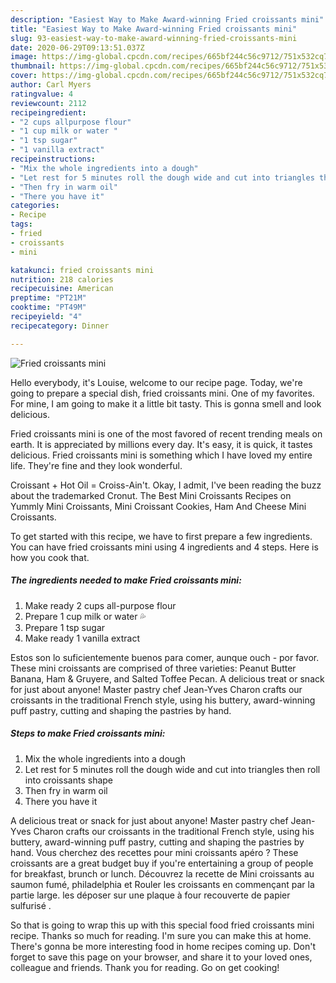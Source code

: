 ```yaml
---
description: "Easiest Way to Make Award-winning Fried croissants mini"
title: "Easiest Way to Make Award-winning Fried croissants mini"
slug: 93-easiest-way-to-make-award-winning-fried-croissants-mini
date: 2020-06-29T09:13:51.037Z
image: https://img-global.cpcdn.com/recipes/665bf244c56c9712/751x532cq70/fried-croissants-mini-recipe-main-photo.jpg
thumbnail: https://img-global.cpcdn.com/recipes/665bf244c56c9712/751x532cq70/fried-croissants-mini-recipe-main-photo.jpg
cover: https://img-global.cpcdn.com/recipes/665bf244c56c9712/751x532cq70/fried-croissants-mini-recipe-main-photo.jpg
author: Carl Myers
ratingvalue: 4
reviewcount: 2112
recipeingredient:
- "2 cups allpurpose flour"
- "1 cup milk or water "
- "1 tsp sugar"
- "1 vanilla extract"
recipeinstructions:
- "Mix the whole ingredients into a dough"
- "Let rest for 5 minutes roll the dough wide and cut into triangles then roll into croissants shape"
- "Then fry in warm oil"
- "There you have it"
categories:
- Recipe
tags:
- fried
- croissants
- mini

katakunci: fried croissants mini 
nutrition: 218 calories
recipecuisine: American
preptime: "PT21M"
cooktime: "PT49M"
recipeyield: "4"
recipecategory: Dinner

---
```



![Fried croissants mini](https://img-global.cpcdn.com/recipes/665bf244c56c9712/751x532cq70/fried-croissants-mini-recipe-main-photo.jpg)

Hello everybody, it's Louise, welcome to our recipe page. Today, we're going to prepare a special dish, fried croissants mini. One of my favorites. For mine, I am going to make it a little bit tasty. This is gonna smell and look delicious.

Fried croissants mini is one of the most favored of recent trending meals on earth. It is appreciated by millions every day. It's easy, it is quick, it tastes delicious. Fried croissants mini is something which I have loved my entire life. They're fine and they look wonderful.

Croissant + Hot Oil = Croiss-Ain&#39;t. Okay, I admit, I&#39;ve been reading the buzz about the trademarked Cronut. The Best Mini Croissants Recipes on Yummly Mini Croissants, Mini Croissant Cookies, Ham And Cheese Mini Croissants.


To get started with this recipe, we have to first prepare a few ingredients. You can have fried croissants mini using 4 ingredients and 4 steps. Here is how you cook that.

<!--inarticleads1-->

##### The ingredients needed to make Fried croissants mini:

1. Make ready 2 cups all-purpose flour
1. Prepare 1 cup milk or water 💦
1. Prepare 1 tsp sugar
1. Make ready 1 vanilla extract


Estos son lo suficientemente buenos para comer, aunque ouch - por favor. These mini croissants are comprised of three varieties: Peanut Butter Banana, Ham &amp; Gruyere, and Salted Toffee Pecan. A delicious treat or snack for just about anyone! Master pastry chef Jean-Yves Charon crafts our croissants in the traditional French style, using his buttery, award-winning puff pastry, cutting and shaping the pastries by hand. 

<!--inarticleads2-->

##### Steps to make Fried croissants mini:

1. Mix the whole ingredients into a dough
1. Let rest for 5 minutes roll the dough wide and cut into triangles then roll into croissants shape
1. Then fry in warm oil
1. There you have it


A delicious treat or snack for just about anyone! Master pastry chef Jean-Yves Charon crafts our croissants in the traditional French style, using his buttery, award-winning puff pastry, cutting and shaping the pastries by hand. Vous cherchez des recettes pour mini croissants apéro ? These croissants are a great budget buy if you&#39;re entertaining a group of people for breakfast, brunch or lunch. Découvrez la recette de Mini croissants au saumon fumé, philadelphia et Rouler les croissants en commençant par la partie large. les déposer sur une plaque à four recouverte de papier sulfurisé . 

So that is going to wrap this up with this special food fried croissants mini recipe. Thanks so much for reading. I'm sure you can make this at home. There's gonna be more interesting food in home recipes coming up. Don't forget to save this page on your browser, and share it to your loved ones, colleague and friends. Thank you for reading. Go on get cooking!

